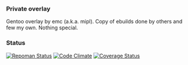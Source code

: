 ### Private overlay
Gentoo overlay by emc (a.k.a. mipl). Copy of ebuilds done by others and few my own. Nothing special.

### Status
[![Repoman Status](https://api.travis-ci.org/emcek/gentoo.mipl.png)](https://travis-ci.org/emcek/gentoo.mipl) [![Code Climate](https://codeclimate.com/github/emcek/gentoo.mipl.png)](https://codeclimate.com/github/emcek/gentoo.mipl) [![Coverage Status](https://coveralls.io/repos/emcek/gentoo.overlay/badge.png)](https://coveralls.io/r/emcek/gentoo.overlay)
